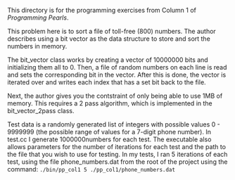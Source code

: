 This directory is for the programming exercises from Column 1 of _Programming Pearls_.

This problem here is to sort a file of toll-free (800) numbers. The author describes using a bit vector as the data structure to store and sort the numbers in memory.

The bit_vector class works by creating a vector of 10000000 bits and initializing them all to 0. Then, a file of random numbers on each line is read and sets the corresponding bit in the vector. After this is done, the vector is iterated over and writes each index that has a set bit back to the file.

Next, the author gives you the contstraint of only being able to use 1MB of memory. This requires a 2 pass algorithm, which is implemented in the bit_vector_2pass class.

Test data is a randomly generated list of integers with possible values 0 - 9999999 (the possible range of values for a 7-digit phone number). In test.cc I generate 1000000numbers for each test. The executable also allows parameters for the number of iterations for each test and the path to the file that you wish to use for testing. In my tests, I ran 5 iterations of each test, using the file phone_numbers.dat from the root of the project using the command:
```./bin/pp_col1 5 ./pp_col1/phone_numbers.dat```
